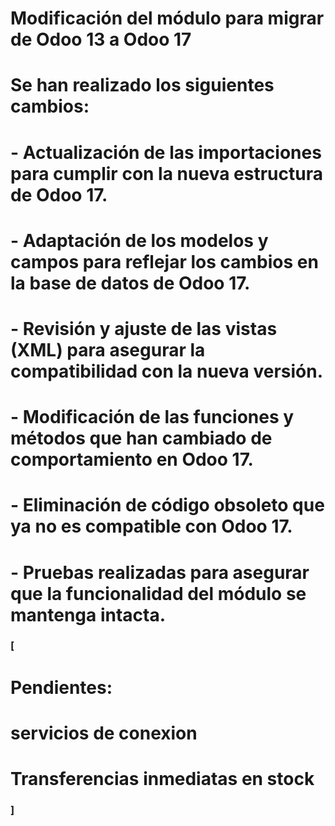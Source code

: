 # Modificación del módulo para migrar de Odoo 13 a Odoo 17
# Se han realizado los siguientes cambios:
# - Actualización de las importaciones para cumplir con la nueva estructura de Odoo 17.
# - Adaptación de los modelos y campos para reflejar los cambios en la base de datos de Odoo 17.
# - Revisión y ajuste de las vistas (XML) para asegurar la compatibilidad con la nueva versión.
# - Modificación de las funciones y métodos que han cambiado de comportamiento en Odoo 17.
# - Eliminación de código obsoleto que ya no es compatible con Odoo 17.
# - Pruebas realizadas para asegurar que la funcionalidad del módulo se mantenga intacta.

### [
# Pendientes:
# servicios de conexion
# Transferencias inmediatas en stock
### ]
